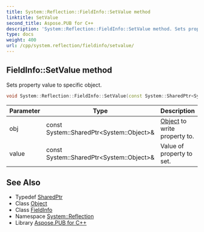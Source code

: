 ```yaml
---
title: System::Reflection::FieldInfo::SetValue method
linktitle: SetValue
second_title: Aspose.PUB for C++
description: 'System::Reflection::FieldInfo::SetValue method. Sets property value to specific object in C++.'
type: docs
weight: 400
url: /cpp/system.reflection/fieldinfo/setvalue/
---
```

## FieldInfo::SetValue method


Sets property value to specific object.

```cpp
void System::Reflection::FieldInfo::SetValue(const System::SharedPtr<System::Object> &obj, const System::SharedPtr<System::Object> &value)
```


| Parameter | Type | Description |
| --- | --- | --- |
| obj | const System::SharedPtr\<System::Object\>\& | [Object](../../../system/object/) to write property to. |
| value | const System::SharedPtr\<System::Object\>\& | Value of property to set. |

## See Also

* Typedef [SharedPtr](../../../system/sharedptr/)
* Class [Object](../../../system/object/)
* Class [FieldInfo](../)
* Namespace [System::Reflection](../../)
* Library [Aspose.PUB for C++](../../../)
